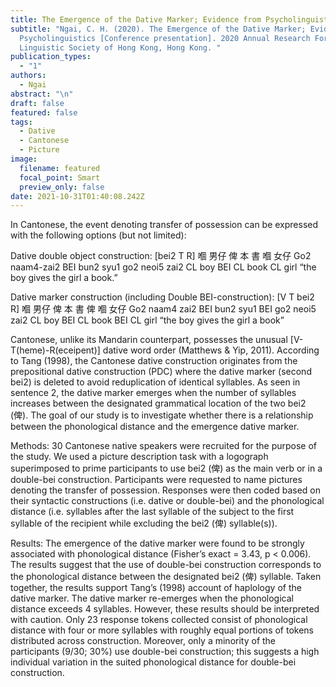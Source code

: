 ```yaml
---
title: The Emergence of the Dative Marker; Evidence from Psycholinguistics
subtitle: "Ngai, C. H. (2020). The Emergence of the Dative Marker; Evidence from
  Psycholinguistics [Conference presentation]. 2020 Annual Research Forum of The
  Linguistic Society of Hong Kong, Hong Kong. "
publication_types:
  - "1"
authors:
  - Ngai
abstract: "\n"
draft: false
featured: false
tags:
  - Dative
  - Cantonese
  - Picture
image:
  filename: featured
  focal_point: Smart
  preview_only: false
date: 2021-10-31T01:40:08.242Z
---
```

In Cantonese, the event denoting transfer of possession can be expressed with the following options (but not limited):

Dative double object construction: \[bei2 T R]
嗰       男仔                    俾     本     書                 嗰 女仔
Go2    naam4-zai2     BEI   bun2   syu1             go2 neoi5 zai2
CL     boy                       BEI   CL   book             CL girl
“the boy gives the girl a book.”

Dative marker construction (including Double BEI-construction): \[V T bei2 R]
嗰 男仔     俾     本     書 俾   嗰 女仔
Go2 naam4 zai2 BEI   bun2   syu1 BEI go2 neoi5 zai2
CL boy BEI   CL book BEI CL girl
“the boy gives the girl a book”

Cantonese, unlike its Mandarin counterpart, possesses the unusual \[V-T(heme)-R(eceipent)] dative word order (Matthews & Yip, 2011). According to Tang (1998), the Cantonese dative construction originates from the prepositional dative construction (PDC) where the dative marker (second bei2) is deleted to avoid reduplication of identical syllables. As seen in sentence 2, the dative marker emerges when the number of syllables increases between the designated grammatical location of the two bei2 (俾). The goal of our study is to investigate whether there is a relationship between the phonological distance and the emergence dative marker. 

Methods: 30 Cantonese native speakers were recruited for the purpose of the study. We used a picture description task with a logograph superimposed to prime participants to use bei2 (俾) as the main verb or in a double-bei construction. Participants were requested to name pictures denoting the transfer of possession. Responses were then coded based on their syntactic constructions (i.e. dative or double-bei) and the phonological distance (i.e. syllables after the last syllable of the subject to the first syllable of the recipient while excluding the bei2 (俾) syllable(s)).

Results: The emergence of the dative marker were found to be strongly associated with phonological distance (Fisher’s exact = 3.43, p < 0.006). The results suggest that the use of double-bei construction corresponds to the phonological distance between the designated bei2 (俾) syllable. Taken together, the results support Tang’s (1998) account of haplology of the dative marker. The dative marker re-emerges when the phonological distance exceeds 4 syllables. However, these results should be interpreted with caution. Only 23 response tokens collected consist of phonological distance with four or more syllables with roughly equal portions of tokens distributed across construction. Moreover, only a minority of the participants (9/30; 30%) use double-bei construction; this suggests a high individual variation in the suited phonological distance for double-bei construction.